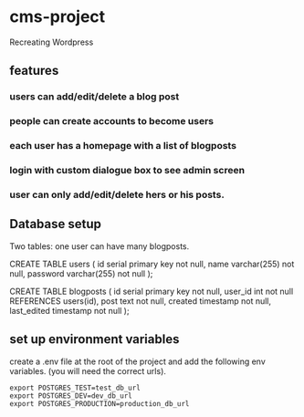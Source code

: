 # cms-project
Recreating Wordpress

## features

### users can add/edit/delete a blog post

### people can create accounts to become users

### each user has a homepage with a list of blogposts

### login with custom dialogue box to see admin screen

### user can only add/edit/delete hers or his posts.


## Database setup

Two tables: one user can have many blogposts.

CREATE TABLE users (
  id serial primary key not null,
  name varchar(255) not null,
  password varchar(255) not null
);

CREATE TABLE blogposts (
  id serial primary key not null,
  user_id int not null REFERENCES users(id),
  post text not null,
  created timestamp not null,
  last_edited timestamp not null
);

## set up environment variables
create a .env file at the root of the project and add the following env variables. (you will need the correct urls).

```
export POSTGRES_TEST=test_db_url
export POSTGRES_DEV=dev_db_url
export POSTGRES_PRODUCTION=production_db_url

```
